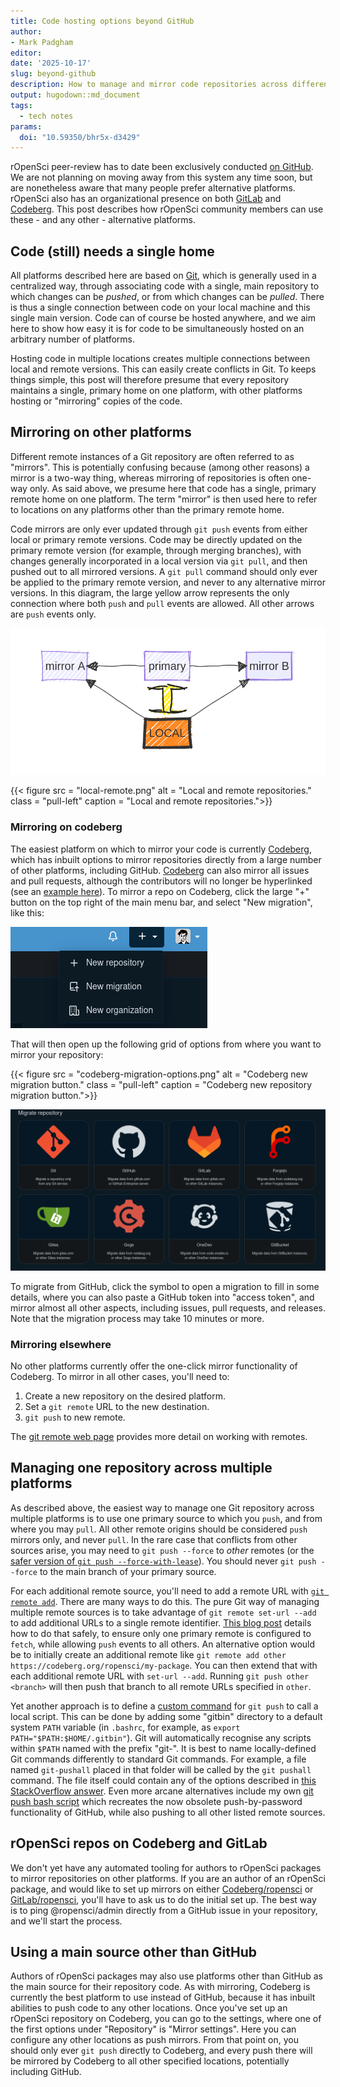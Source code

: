 ```yaml
---
title: Code hosting options beyond GitHub
author: 
- Mark Padgham
editor:
date: '2025-10-17'
slug: beyond-github
description: How to manage and mirror code repositories across different platforms.
output: hugodown::md_document
tags:
  - tech notes
params:
  doi: "10.59350/bhr5x-d3429"
---
```


rOpenSci peer-review has to date been exclusively conducted [on GitHub](https://github.com/ropensci/software-review/issues?q=sort%3Aupdated-desc%20is%3Aissue%20state%3Aclosed).
We are not planning on moving away from this system any time soon, but are nonetheless aware that many people prefer alternative platforms.
rOpenSci also has an organizational presence on both [GitLab](https://gitlab.com/ropensci) and [Codeberg](https://codeberg.org/ropensci).
This post describes how rOpenSci community members can use these - and any other - alternative platforms.

## Code (still) needs a single home

All platforms described here are based on [Git](https://git-scm.com/), which is generally used in a centralized way, through associating code with a single, main repository to which changes can be _pushed_, or from which changes can be _pulled_.
There is thus a single connection between code on your local machine and this single main version.
Code can of course be hosted anywhere, and we aim here to show how easy it is for code to be simultaneously hosted on an arbitrary number of platforms.

Hosting code in multiple locations creates multiple connections between local and remote versions.
This can easily create conflicts in Git.
To keeps things simple, this post will therefore presume that every repository maintains a single, primary home on one platform, with other platforms hosting or "mirroring" copies of the code.

## Mirroring on other platforms

Different remote instances of a Git repository are often referred to as "mirrors".
This is potentially confusing because (among other reasons) a mirror is a two-way thing, whereas mirroring of repositories is often one-way only.
As said above, we presume here that code has a single, primary remote home on one platform.
The term "mirror" is then used here to refer to locations on any platforms other than the primary remote home.

Code mirrors are only ever updated through `git push` events from either local or primary remote versions.
Code may be directly updated on the primary remote version (for example, through merging branches), with changes generally incorporated in a local version via `git pull`, and then pushed out to all mirrored versions.
A `git pull` command should only ever be applied to the primary remote version, and never to any alternative mirror versions.
In this diagram, the large yellow arrow represents the only connection where both `push` and `pull` events are allowed.
All other arrows are `push` events only.

![](./local-remote.png)

{{< figure src = "local-remote.png" alt = "Local and remote repositories." class = "pull-left" caption = "Local and remote repositories.">}}


### Mirroring on codeberg

The easiest platform on which to mirror your code is currently [Codeberg](https://codeberg.org), which has inbuilt options to mirror repositories directly from a large number of other platforms, including GitHub.
[Codeberg](https://codeberg.org) can also mirror all issues and pull requests, although the contributors will no longer be hyperlinked (see an [example here](https://codeberg.org/ropensci/osmdata/issues/388)).
To mirror a repo on Codeberg, click the large "+" button on the top right of the main menu bar, and select "New migration", like this:

![](codeberg-new-migration.png)

That will then open up the following grid of options from where you want to mirror your repository:

{{< figure src = "codeberg-migration-options.png" alt = "Codeberg new migration button." class = "pull-left" caption = "Codeberg new repository migration button.">}}

![](codeberg-migration-options.png)

To migrate from GitHub, click the symbol to open a migration to fill in some details, where you can also paste a GitHub token into "access token", and mirror almost all other aspects, including issues, pull requests, and releases.
Note that the migration process may take 10 minutes or more.

### Mirroring elsewhere

No other platforms currently offer the one-click mirror functionality of Codeberg.
To mirror in all other cases, you'll need to:
1. Create a new repository on the desired platform.
2. Set a `git remote` URL to the new destination.
3. `git push` to new remote.

The [git remote web page](https://git-scm.com/book/en/v2/Git-Basics-Working-with-Remotes) provides more detail on working with remotes.

## Managing one repository across multiple platforms

As described above, the easiest way to manage one Git repository across multiple platforms is to use one primary source to which you `push`, and from where you may `pull`.
All other remote origins should be considered `push` mirrors only, and never `pull`.
In the rare case that conflicts from other sources arise, you may need to `git push --force` to _other_ remotes (or the [safer version of `git push --force-with-lease`](https://git-scm.com/docs/git-push#Documentation/git-push.txt---force-with-leaserefnameexpect)).
You should never `git push --force` to the main branch of your primary source.

For each additional remote source, you'll need to add a remote URL with [`git remote add`](https://git-scm.com/docs/git-remote).
There are many ways to do this.
The pure Git way of managing multiple remote sources is to take advantage of `git remote set-url --add` to add additional URLs to a single remote identifier.
[This blog post](https://jeffkreeftmeijer.com/git-multiple-remotes/) details how to do that safely, to ensure only one primary remote is configured to `fetch`, while allowing `push` events to all others.
An alternative option would be to initially create an additional remote like `git remote add other https://codeberg.org/ropensci/my-package`.
You can then extend that with each additional remote URL with `set-url --add`.
Running `git push other <branch>` will then push that branch to all remote URLs specified in `other`.

Yet another approach is to define a [custom command](https://stackoverflow.com/questions/60060217/how-do-i-make-custom-git-commands) for `git push` to call a local script.
This can be done by adding some "gitbin" directory to a default system `PATH` variable (in `.bashrc`, for example, as `export PATH="$PATH:$HOME/.gitbin"`).
Git will automatically recognise any scripts within `$PATH` named with the prefix "git-".
It is best to name locally-defined Git commands differently to standard Git commands.
For example, a file named `git-pushall` placed in that folder will be called by the `git pushall` command.
The file itself could contain any of the options described in [this StackOverflow answer](https://stackoverflow.com/a/18674313).
Even more arcane alternatives include my own [git push bash script](https://github.com/mpadge/dotfiles/blob/main/system/gitpush.bash) which recreates the now obsolete push-by-password functionality of GitHub, while also pushing to all other listed remote sources.

## rOpenSci repos on Codeberg and GitLab

We don't yet have any automated tooling for authors to rOpenSci packages to mirror repositories on other platforms.
If you are an author of an rOpenSci package, and would like to set up mirrors on either [Codeberg/ropensci](https://codeberg.org/ropensci) or [GitLab/ropensci](https://gitlab.com/ropensci), you'll have to ask us to do the initial set up.
The best way is to ping @ropensci/admin directly from a GitHub issue in your repository, and we'll start the process.

## Using a main source other than GitHub

Authors of rOpenSci packages may also use platforms other than GitHub as the main source for their repository code.
As with mirroring, Codeberg is currently the best platform to use instead of GitHub, because it has inbuilt abilities to push code to any other locations.
Once you've set up an rOpenSci repository on Codeberg, you can go to the settings, where one of the first options under "Repository" is "Mirror settings".
Here you can configure any other locations as push mirrors.
From that point on, you should only ever `git push` directly to Codeberg, and every push there will be mirrored by Codeberg to all other specified locations, potentially including GitHub.
